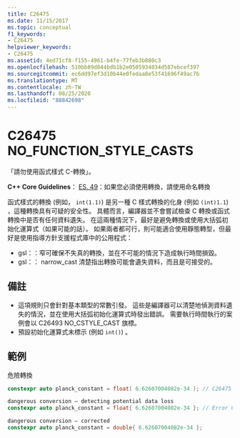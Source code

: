 ```yaml
---
title: C26475
ms.date: 11/15/2017
ms.topic: conceptual
f1_keywords:
- C26475
helpviewer_keywords:
- C26475
ms.assetid: 4ed71cf8-f155-4961-b4fe-77feb3b880c3
ms.openlocfilehash: 510bb89d844bdb1b2e0505934034d587ebcef397
ms.sourcegitcommit: ec6dd97ef3d10b44e0fedaa8e53f41696f49ac7b
ms.translationtype: MT
ms.contentlocale: zh-TW
ms.lasthandoff: 08/25/2020
ms.locfileid: "88842698"
---
```

# <a name="c26475-no_function_style_casts"></a>C26475 NO_FUNCTION_STYLE_CASTS

「請勿使用函式樣式 C-轉換」。

**C++ Core Guidelines**： [ES. 49](https://github.com/isocpp/CppCoreGuidelines/blob/master/CppCoreGuidelines.md#es49-if-you-must-use-a-cast-use-a-named-cast)：如果您必須使用轉換，請使用命名轉換

函式樣式的轉換 (例如， `int(1.1)`) 是另一種 C 樣式轉換的化身 (例如 `(int)1.1`) ，這種轉換具有可疑的安全性。 具體而言，編譯器並不會嘗試檢查 C 轉換或函式轉換中是否有任何資料遺失。 在這兩種情況下，最好是避免轉換或使用大括弧初始化運算式（如果可能的話）。 如果兩者都可行，則可能適合使用靜態轉型，但最好是使用指導方針支援程式庫中的公用程式：

- gsl：：窄可確保不失真的轉換，並在不可能的情況下造成執行時間損毀。
- gsl：： narrow_cast 清楚指出轉換可能會遺失資料，而且是可接受的。

## <a name="remarks"></a>備註

- 這項規則只會針對基本類型的常數引發。 這些是編譯器可以清楚地偵測資料遺失的情況，並在使用大括弧初始化運算式時發出錯誤。 需要執行時間執行的案例會以 C26493 NO_CSTYLE_CAST 旗標。
- 預設初始化運算式未標示 (例如 `int()`) 。

## <a name="example"></a>範例

危險轉換

```cpp
constexpr auto planck_constant = float( 6.62607004082e-34 ); // C26475
```

```cpp
dangerous conversion – detecting potential data loss
constexpr auto planck_constant = float{ 6.62607004082e-34 }; // Error C2397
```

```cpp
dangerous conversion – corrected
constexpr auto planck_constant = double{ 6.62607004082e-34 };
```
